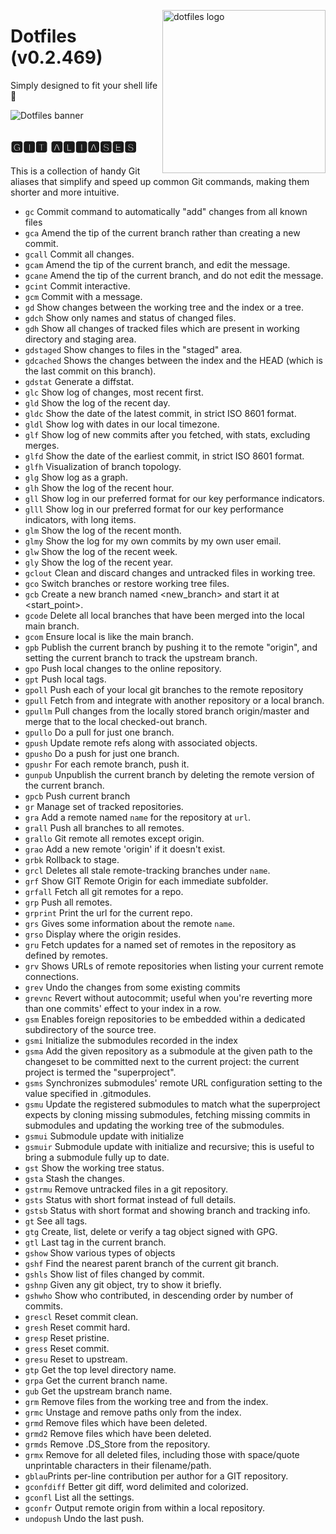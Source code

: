<!-- markdownlint-disable MD033 MD041 MD043 -->

<img
  src="https://kura.pro/dotfiles/v2/images/logos/dotfiles.svg"
  alt="dotfiles logo"
  width="261"
  align="right"
/>

<!-- markdownlint-enable MD033 MD041 -->

# Dotfiles (v0.2.469)

Simply designed to fit your shell life 🐚

![Dotfiles banner][banner]

## 🅶🅸🆃 🅰🅻🅸🅰🆂🅴🆂

This is a collection of handy Git aliases that simplify and speed up
common Git commands, making them shorter and more intuitive.

- `gc` Commit command to automatically "add" changes from all known
  files
- `gca` Amend the tip of the current branch rather than creating a new
  commit.
- `gcall` Commit all changes.
- `gcam` Amend the tip of the current branch, and edit the message.
- `gcane` Amend the tip of the current branch, and do not edit the
  message.
- `gcint` Commit interactive.
- `gcm` Commit with a message.
- `gd` Show changes between the working tree and the index or a tree.
- `gdch` Show only names and status of changed files.
- `gdh` Show all changes of tracked files which are present in working
  directory and staging area.
- `gdstaged` Show changes to files in the "staged" area.
- `gdcached` Shows the changes between the index and the HEAD (which is
  the last commit on this branch).
- `gdstat` Generate a diffstat.
- `glc` Show log of changes, most recent first.
- `gld` Show the log of the recent day.
- `gldc` Show the date of the latest commit, in strict ISO 8601 format.
- `gldl` Show log with dates in our local timezone.
- `glf` Show log of new commits after you fetched, with stats, excluding
  merges.
- `glfd` Show the date of the earliest commit, in strict ISO 8601
  format.
- `glfh` Visualization of branch topology.
- `glg` Show log as a graph.
- `glh` Show the log of the recent hour.
- `gll` Show log in our preferred format for our key performance
  indicators.
- `glll` Show log in our preferred format for our key performance
  indicators, with long items.
- `glm` Show the log of the recent month.
- `glmy` Show the log for my own commits by my own user email.
- `glw` Show the log of the recent week.
- `gly` Show the log of the recent year.
- `gclout` Clean and discard changes and untracked files in working
  tree.
- `gco` Switch branches or restore working tree files.
- `gcb` Create a new branch named <new_branch> and start it at
  <start_point>.
- `gcode` Delete all local branches that have been merged into the local
  main branch.
- `gcom` Ensure local is like the main branch.
- `gpb` Publish the current branch by pushing it to the remote "origin",
  and setting the current branch to track the upstream branch.
- `gpo` Push local changes to the online repository.
- `gpt` Push local tags.
- `gpoll` Push each of your local git branches to the remote repository
- `gpull` Fetch from and integrate with another repository or a local
  branch.
- `gpullm` Pull changes from the locally stored branch origin/master
  and merge that to the local checked-out branch.
- `gpullo` Do a pull for just one branch.
- `gpush` Update remote refs along with associated objects.
- `gpusho` Do a push for just one branch.
- `gpushr` For each remote branch, push it.
- `gunpub` Unpublish the current branch by deleting the remote version
  of the current branch.
- `gpcb` Push current branch
- `gr` Manage set of tracked repositories.
- `gra` Add a remote named `name` for the repository at `url`.
- `grall` Push all branches to all remotes.
- `grallo` Git remote all remotes except origin.
- `grao` Add a new remote 'origin' if it doesn't exist.
- `grbk` Rollback to stage.
- `grcl` Deletes all stale remote-tracking branches under `name`.
- `grf` Show GIT Remote Origin for each immediate subfolder.
- `grfall` Fetch all git remotes for a repo.
- `grp` Push all remotes.
- `grprint` Print the url for the current repo.
- `grs` Gives some information about the remote `name`.
- `grso` Display where the origin resides.
- `gru` Fetch updates for a named set of remotes in the repository as
  defined by remotes.
- `grv` Shows URLs of remote repositories when listing your current
  remote connections.
- `grev` Undo the changes from some existing commits
- `grevnc` Revert without autocommit; useful when you're reverting
  more than one commits' effect to your index in a row.
- `gsm` Enables foreign repositories to be embedded within a dedicated
  subdirectory of the source tree.
- `gsmi` Initialize the submodules recorded in the index
- `gsma` Add the given repository as a submodule at the given path to
  the changeset to be committed next to the current project: the current
  project is termed the "superproject".
- `gsms` Synchronizes submodules' remote URL configuration setting to
  the value specified in .gitmodules.
- `gsmu` Update the registered submodules to match what the superproject
  expects by cloning missing submodules, fetching missing commits in
  submodules and updating the working tree of the submodules.
- `gsmui` Submodule update with initialize
- `gsmuir` Submodule update with initialize and recursive; this is
  useful to bring a submodule fully up to date.
- `gst` Show the working tree status.
- `gsta` Stash the changes.
- `gstrmu` Remove untracked files in a git repository.
- `gsts` Status with short format instead of full details.
- `gstsb` Status with short format and showing branch and tracking info.
- `gt` See all tags.
- `gtg` Create, list, delete or verify a tag object signed with GPG.
- `gtl` Last tag in the current branch.
- `gshow` Show various types of objects
- `gshf` Find the nearest parent branch of the current git branch.
- `gshls` Show list of files changed by commit.
- `gshnp` Given any git object, try to show it briefly.
- `gshwho` Show who contributed, in descending order by number of
  commits.
- `grescl` Reset commit clean.
- `gresh` Reset commit hard.
- `gresp` Reset pristine.
- `gress` Reset commit.
- `gresu` Reset to upstream.
- `gtp` Get the top level directory name.
- `grpa` Get the current branch name.
- `gub` Get the upstream branch name.
- `grm` Remove files from the working tree and from the index.
- `grmc` Unstage and remove paths only from the index.
- `grmd` Remove files which have been deleted.
- `grmd2` Remove files which have been deleted.
- `grmds` Remove .DS_Store from the repository.
- `grmx` Remove for all deleted files, including those with space/quote
  unprintable characters in their filename/path.
- `gblau`Prints per-line contribution per author for a GIT repository.
- `gconfdiff` Better git diff, word delimited and colorized.
- `gconfl` List all the settings.
- `gconfr` Output remote origin from within a local repository.
- `undopush` Undo the last push.

[banner]: https://kura.pro/dotfiles/v2/images/titles/title-dotfiles.svg
